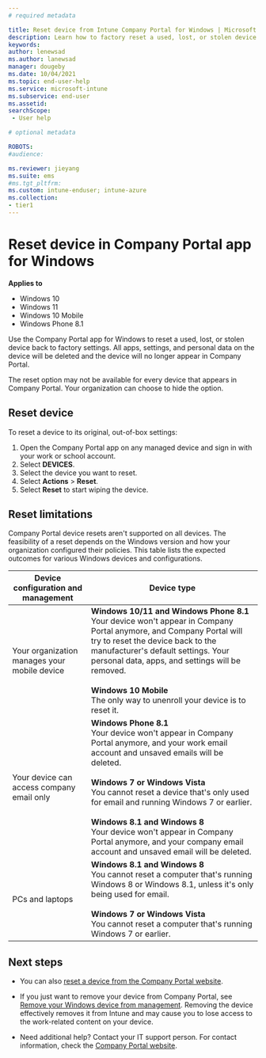 ```yaml
---
# required metadata

title: Reset device from Intune Company Portal for Windows | Microsoft Docs
description: Learn how to factory reset a used, lost, or stolen device in Company Portal for Windows.
keywords:
author: lenewsad
ms.author: lanewsad
manager: dougeby
ms.date: 10/04/2021
ms.topic: end-user-help
ms.service: microsoft-intune
ms.subservice: end-user
ms.assetid: 
searchScope:
 - User help

# optional metadata

ROBOTS:  
#audience:

ms.reviewer: jieyang
ms.suite: ems
#ms.tgt_pltfrm:
ms.custom: intune-enduser; intune-azure
ms.collection:
- tier1
---
```



# Reset device in Company Portal app for Windows  

**Applies to**  
- Windows 10  
- Windows 11  
- Windows 10 Mobile  
- Windows Phone 8.1

Use the Company Portal app for Windows to reset a used, lost, or stolen device back to factory settings. All apps, settings, and personal data on the device will be deleted and the device will no longer appear in Company Portal.  

The reset option may not be available for every device that appears in Company Portal. Your organization can choose to hide the option.  


## Reset device   
To reset a device to its original, out-of-box settings:  

1. Open the Company Portal app on any managed device and sign in with your work or school account.
2. Select **DEVICES**. 
3. Select the device you want to reset.
4. Select **Actions** > **Reset**.    
5. Select **Reset** to start wiping the device.   

## Reset limitations  
Company Portal device resets aren't supported on all devices. The feasibility of a reset depends on the Windows version and how your organization configured their policies. This table lists the expected outcomes for various Windows devices and configurations.       


|Device configuration and management|Device type|
|---------------------------------------|---------------|
|Your organization manages your mobile device|**Windows 10/11 and Windows Phone 8.1**</br>Your device won't appear in Company Portal anymore, and Company Portal will try to reset the device back to the manufacturer's default settings. Your personal data, apps, and settings will be removed. <br /><br />**Windows 10 Mobile**</br>The only way to unenroll your device is to reset it.|
|Your device can access company email only|**Windows Phone 8.1**<br />Your device won't appear in Company Portal anymore, and your work email account and unsaved emails will be deleted.<br /><br />**Windows 7 or Windows Vista**<br />You cannot reset a device that's only used for email and running Windows 7 or earlier.<br /><br />**Windows 8.1 and Windows 8**<br />Your device won't appear in Company Portal anymore, and your company email account and unsaved email will be deleted.|
|PCs and laptops|**Windows 8.1 and Windows 8**<br />You cannot reset a computer that's running Windows 8 or Windows 8.1, unless it's only being used for email.<br /><br />**Windows 7 or Windows Vista**<br />You cannot reset a computer that's running Windows 7 or earlier.|  

## Next steps 

* You can also [reset a device from the Company Portal website](reset-device-company-portal-website.md).

* If you just want to remove your device from Company Portal, see [Remove your Windows device from management](unenroll-your-device-from-intune-windows.md). Removing the device effectively removes it from Intune and may cause you to lose access to the work-related content on your device. 

* Need additional help? Contact your IT support person. For contact information, check the [Company Portal website](https://go.microsoft.com/fwlink/?linkid=2010980).  
